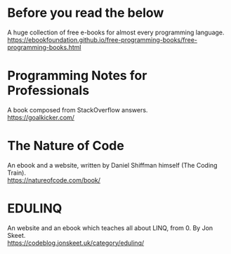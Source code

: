 # Before you read the below
A huge collection of free e-books for almost every programming language.  
https://ebookfoundation.github.io/free-programming-books/free-programming-books.html

# Programming Notes for Professionals
A book composed from StackOverflow answers.  
https://goalkicker.com/

# The Nature of Code
An ebook and a website, written by Daniel Shiffman himself (The Coding Train).  
https://natureofcode.com/book/

# EDULINQ
An website and an ebook which teaches all about LINQ, from 0. By Jon Skeet.  
https://codeblog.jonskeet.uk/category/edulinq/
